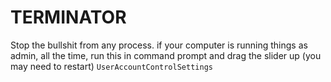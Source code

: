 # TERMINATOR
Stop the bullshit from any process.
if your computer is running things as admin, all the time, run this in command prompt and drag the slider up (you may need to restart)
```UserAccountControlSettings```

